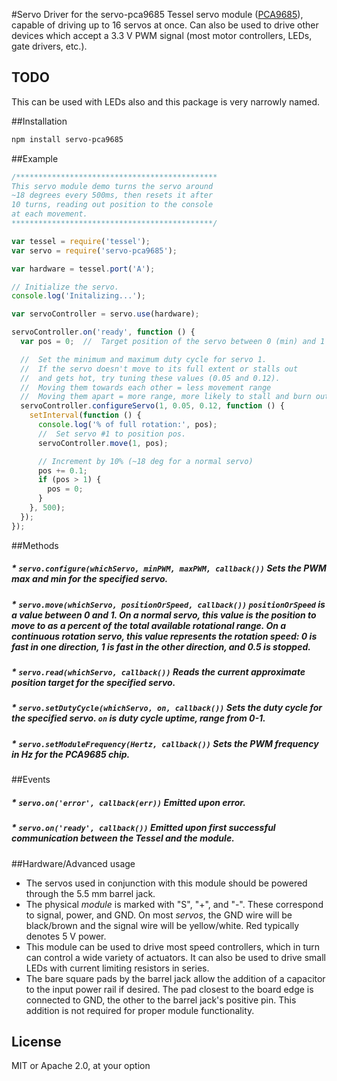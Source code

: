 #Servo
Driver for the servo-pca9685 Tessel servo module ([PCA9685](http://www.nxp.com/documents/data_sheet/PCA9685.pdf)), capable of driving up to 16 servos at once. Can also be used to drive other devices which accept a 3.3 V PWM signal (most motor controllers, LEDs, gate drivers, etc.).

## TODO

This can be used with LEDs also and this package is very narrowly named.

##Installation
```sh
npm install servo-pca9685
```

##Example
```js
/*********************************************
This servo module demo turns the servo around
~18 degrees every 500ms, then resets it after
10 turns, reading out position to the console
at each movement.
*********************************************/

var tessel = require('tessel');
var servo = require('servo-pca9685');

var hardware = tessel.port('A');

// Initialize the servo.
console.log('Initalizing...');

var servoController = servo.use(hardware);

servoController.on('ready', function () {
  var pos = 0;  //  Target position of the servo between 0 (min) and 1 (max).

  //  Set the minimum and maximum duty cycle for servo 1.
  //  If the servo doesn't move to its full extent or stalls out
  //  and gets hot, try tuning these values (0.05 and 0.12).
  //  Moving them towards each other = less movement range
  //  Moving them apart = more range, more likely to stall and burn out
  servoController.configureServo(1, 0.05, 0.12, function () {
    setInterval(function () {
      console.log('% of full rotation:', pos);
      //  Set servo #1 to position pos.
      servoController.move(1, pos);

      // Increment by 10% (~18 deg for a normal servo)
      pos += 0.1;
      if (pos > 1) {
        pos = 0;
      }
    }, 500);
  });
});
```

##Methods

##### * `servo.configure(whichServo, minPWM, maxPWM, callback())` Sets the PWM max and min for the specified servo.

##### * `servo.move(whichServo, positionOrSpeed, callback())` `positionOrSpeed` is a value between 0 and 1. On a normal servo, this value is the position to move to as a percent of the total available rotational range. On a continuous rotation servo, this value represents the rotation speed: 0 is fast in one direction, 1 is fast in the other direction, and 0.5 is stopped.

##### * `servo.read(whichServo, callback())` Reads the current approximate position target for the specified servo.

##### * `servo.setDutyCycle(whichServo, on, callback())` Sets the duty cycle for the specified servo. `on` is duty cycle uptime, range from 0-1.

##### * `servo.setModuleFrequency(Hertz, callback())` Sets the PWM frequency in Hz for the PCA9685 chip.

##Events

##### * `servo.on('error', callback(err))` Emitted upon error.

##### * `servo.on('ready', callback())` Emitted upon first successful communication between the Tessel and the module.

##Hardware/Advanced usage

*  The servos used in conjunction with this module should be powered through the 5.5 mm barrel jack.
*  The physical *module* is marked with "S", "+", and "-". These correspond to signal, power, and GND. On most *servos*, the GND wire will be black/brown and the signal wire will be yellow/white. Red typically denotes 5 V power.
*  This module can be used to drive most speed controllers, which in turn can control a wide variety of actuators. It can also be used to drive small LEDs with current limiting resistors in series.
*  The bare square pads by the barrel jack allow the addition of a capacitor to the input power rail if desired. The pad closest to the board edge is connected to GND, the other to the barrel jack's positive pin. This addition is not required for proper module functionality.

## License
MIT or Apache 2.0, at your option
